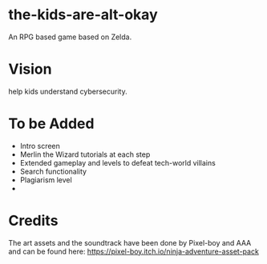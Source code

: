 # the-kids-are-alt-okay
An RPG based game based on Zelda. 

# Vision
help kids understand cybersecurity.

# To be Added

- Intro screen
- Merlin the Wizard tutorials at each step
- Extended gameplay and levels to defeat tech-world villains
- Search functionality
- Plagiarism level
- 

# Credits

The art assets and the soundtrack have been done by Pixel-boy and AAA and can be found here: https://pixel-boy.itch.io/ninja-adventure-asset-pack
